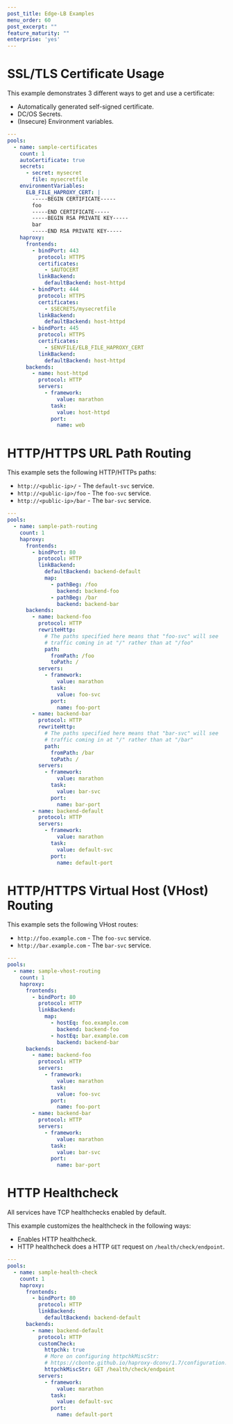 ```yaml
---
post_title: Edge-LB Examples
menu_order: 60
post_excerpt: ""
feature_maturity: ""
enterprise: 'yes'
---
```


# <a name="sample-certificates"></a>SSL/TLS Certificate Usage

This example demonstrates 3 different ways to get and use a certificate:

- Automatically generated self-signed certificate.
- DC/OS Secrets.
- (Insecure) Environment variables.

```yaml
---
pools:
  - name: sample-certificates
    count: 1
    autoCertificate: true
    secrets:
      - secret: mysecret
        file: mysecretfile
    environmentVariables:
      ELB_FILE_HAPROXY_CERT: |
        -----BEGIN CERTIFICATE-----
        foo
        -----END CERTIFICATE-----
        -----BEGIN RSA PRIVATE KEY-----
        bar
        -----END RSA PRIVATE KEY-----
    haproxy:
      frontends:
        - bindPort: 443
          protocol: HTTPS
          certificates:
            - $AUTOCERT
          linkBackend:
            defaultBackend: host-httpd
        - bindPort: 444
          protocol: HTTPS
          certificates:
            - $SECRETS/mysecretfile
          linkBackend:
            defaultBackend: host-httpd
        - bindPort: 445
          protocol: HTTPS
          certificates:
            - $ENVFILE/ELB_FILE_HAPROXY_CERT
          linkBackend:
            defaultBackend: host-httpd
      backends:
        - name: host-httpd
          protocol: HTTP
          servers:
            - framework:
                value: marathon
              task:
                value: host-httpd
              port:
                name: web
```

# <a name="http-path"></a>HTTP/HTTPS URL Path Routing

This example sets the following HTTP/HTTPs paths:

- `http://<public-ip>/` - The `default-svc` service.
- `http://<public-ip>/foo` - The `foo-svc` service.
- `http://<public-ip>/bar` - The `bar-svc` service.

```yaml
---
pools:
  - name: sample-path-routing
    count: 1
    haproxy:
      frontends:
        - bindPort: 80
          protocol: HTTP
          linkBackend:
            defaultBackend: backend-default
            map:
              - pathBeg: /foo
                backend: backend-foo
              - pathBeg: /bar
                backend: backend-bar
      backends:
        - name: backend-foo
          protocol: HTTP
          rewriteHttp:
            # The paths specified here means that "foo-svc" will see
            # traffic coming in at "/" rather than at "/foo"
            path:
              fromPath: /foo
              toPath: /
          servers:
            - framework:
                value: marathon
              task:
                value: foo-svc
              port:
                name: foo-port
        - name: backend-bar
          protocol: HTTP
          rewriteHttp:
            # The paths specified here means that "bar-svc" will see
            # traffic coming in at "/" rather than at "/bar"
            path:
              fromPath: /bar
              toPath: /
          servers:
            - framework:
                value: marathon
              task:
                value: bar-svc
              port:
                name: bar-port
        - name: backend-default
          protocol: HTTP
          servers:
            - framework:
                value: marathon
              task:
                value: default-svc
              port:
                name: default-port
```

# <a name="http-vhost"></a>HTTP/HTTPS Virtual Host (VHost) Routing

This example sets the following VHost routes:

- `http://foo.example.com` - The `foo-svc` service.
- `http://bar.example.com` - The `bar-svc` service.

```yaml
---
pools:
  - name: sample-vhost-routing
    count: 1
    haproxy:
      frontends:
        - bindPort: 80
          protocol: HTTP
          linkBackend:
            map:
              - hostEq: foo.example.com
                backend: backend-foo
              - hostEq: bar.example.com
                backend: backend-bar
      backends:
        - name: backend-foo
          protocol: HTTP
          servers:
            - framework:
                value: marathon
              task:
                value: foo-svc
              port:
                name: foo-port
        - name: backend-bar
          protocol: HTTP
          servers:
            - framework:
                value: marathon
              task:
                value: bar-svc
              port:
                name: bar-port
```

# <a name="http-healthcheck"></a>HTTP Healthcheck

All services have TCP healthchecks enabled by default.

This example customizes the healthcheck in the following ways:
- Enables HTTP healthcheck.
- HTTP healthcheck does a HTTP `GET` request on `/health/check/endpoint`.

```yaml
---
pools:
  - name: sample-health-check
    count: 1
    haproxy:
      frontends:
        - bindPort: 80
          protocol: HTTP
          linkBackend:
            defaultBackend: backend-default
      backends:
        - name: backend-default
          protocol: HTTP
          customCheck:
            httpchk: true
            # More on configuring httpchkMiscStr:
            # https://cbonte.github.io/haproxy-dconv/1.7/configuration.html#option%20httpchk
            httpchkMiscStr: GET /health/check/endpoint
          servers:
            - framework:
                value: marathon
              task:
                value: default-svc
              port:
                name: default-port
```
